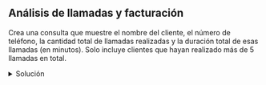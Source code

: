 ## Análisis de llamadas y facturación
Crea una consulta que muestre el nombre del cliente, el número de teléfono, la cantidad total de llamadas realizadas y la duración total de esas llamadas (en minutos). Solo incluye clientes que hayan realizado más de 5 llamadas en total.

<details>
  <summary>Solución</summary>
  
  ```sql
    SELECT c.nombre, t.numero, COUNT(l.tf_origen) AS total_llamadas, SUM(l.duracion) / 60 AS duracion_total_minutos
    FROM CLIENTE c
    JOIN TELEFONO t ON c.dni = t.cliente
    JOIN LLAMADA l ON t.numero = l.tf_origen
    GROUP BY c.nombre, t.numero
    HAVING COUNT(l.tf_origen) > 5;
  ```
  
</details>